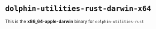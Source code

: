 # `dolphin-utilities-rust-darwin-x64`

This is the **x86_64-apple-darwin** binary for `dolphin-utilities-rust`
